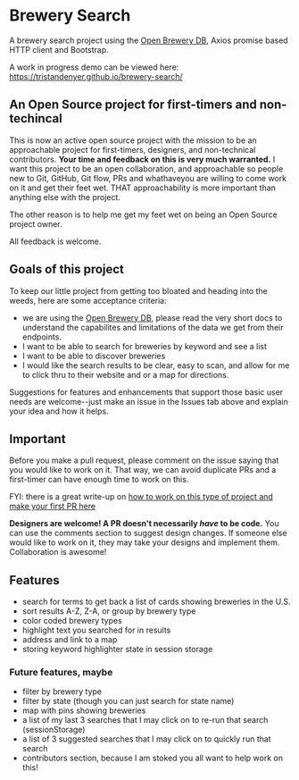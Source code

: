 # Brewery Search

A brewery search project using the [Open Brewery DB](https://www.openbrewerydb.org/ "Open Brewery DB"), Axios promise based HTTP client and Bootstrap.

A work in progress demo can be viewed here: https://tristandenyer.github.io/brewery-search/

## An Open Source project for first-timers and non-techincal
This is now an active open source project with the mission to be an approachable project for first-timers, designers, and non-technical contributors. **Your time and feedback on this is very much warranted.** I want this project to be an open collaboration, and approachable so people new to Git, GitHub, Git flow, PRs and whathaveyou are willing to come work on it and get their feet wet. THAT approachability is more important than anything else with the project.

The other reason is to help me get my feet wet on being an Open Source project owner.

All feedback is welcome.

## Goals of this project
To keep our little project from getting too bloated and heading into the weeds, here are some acceptance criteria:

- we are using the [Open Brewery DB](https://www.openbrewerydb.org/ "Open Brewery DB"), please read the very short docs to understand the capabilites and limitations of the data we get from their endpoints.
- I want to be able to search for breweries by keyword and see a list
- I want to be able to discover breweries
- I would like the search results to be clear, easy to scan, and allow for me to click thru to their website and or a map for directions.

Suggestions for features and enhancements that support those basic user needs are welcome--just make an issue in the Issues tab above and explain your idea and how it helps.

## Important

Before you make a pull request, please comment on the issue saying that you would like to work on it. That way, we can avoid duplicate PRs and a first-timer can have enough time to work on this. 

FYI: there is a great write-up on [how to work on this type of project and make your first PR here](https://gist.github.com/Chaser324/ce0505fbed06b947d962 "how to work on this type of project and make your first PR here.")

**Designers are welcome! A PR doesn't necessarily _have_ to be code.** You can use the comments section to suggest design changes. If someone else would like to work on it, they may take your designs and implement them. Collaboration is awesome!

## Features

- search for terms to get back a list of cards showing breweries in the U.S.
- sort results A-Z, Z-A, or group by brewery type
- color coded brewery types
- highlight text you searched for in results
- address and link to a map
- storing keyword highlighter state in session storage

### Future features, maybe

- filter by brewery type
- filter by state (though you can just search for state name)
- map with pins showing breweries
- a list of my last 3 searches that I may click on to re-run that search (sessionStorage)
- a list of 3 suggested searches that I may click on to quickly run that search
- contributors section, because I am stoked you all want to help work on this!
